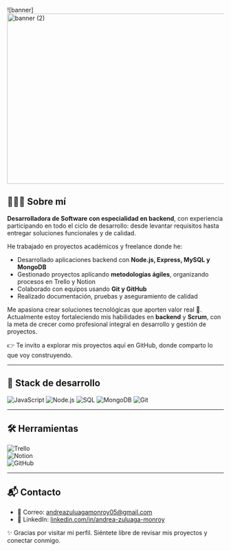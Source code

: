 ![banner]<img width="1584" height="396" alt="banner (2)" src="https://github.com/user-attachments/assets/4094b3ad-857b-4588-82f0-041ef0eafcaa" />


## 👩🏻‍💻 Sobre mí  

 **Desarrolladora de Software con especialidad en backend**, con experiencia participando en todo el ciclo de desarrollo: desde levantar requisitos hasta entregar soluciones funcionales y de calidad.  

He trabajado en proyectos académicos y freelance donde he:  
- Desarrollado aplicaciones backend con **Node.js, Express, MySQL y MongoDB**  
- Gestionado proyectos aplicando **metodologías ágiles**, organizando procesos en Trello y Notion  
- Colaborado con equipos usando **Git y GitHub**  
- Realizado documentación, pruebas y aseguramiento de calidad  

Me apasiona crear soluciones tecnológicas que aporten valor real 🚀. Actualmente estoy fortaleciendo mis habilidades en **backend** y **Scrum**, con la meta de crecer como profesional integral en desarrollo y gestión de proyectos.  

👉 Te invito a explorar mis proyectos aquí en GitHub, donde comparto lo que voy construyendo.  

---

## 🍃 Stack de desarrollo  

![JavaScript](https://img.shields.io/badge/-JavaScript-F7DF1E?style=flat-square&logo=javascript&logoColor=white) 
![Node.js](https://img.shields.io/badge/-Node.js-8CC84B?style=flat-square&logo=node.js&logoColor=white) 
![SQL](https://img.shields.io/badge/-SQL-4479A1?style=flat-square&logo=postgresql&logoColor=white) 
![MongoDB](https://img.shields.io/badge/-MongoDB-47A248?style=flat-square&logo=mongodb&logoColor=white) 
![Git](https://img.shields.io/badge/-Git-F05032?style=flat-square&logo=git&logoColor=white)  

---

## 🛠️ Herramientas  

![Trello](https://img.shields.io/badge/-Trello-0079BF?style=flat-square&logo=trello&logoColor=white)  
![Notion](https://img.shields.io/badge/-Notion-000000?style=flat-square&logo=notion&logoColor=white)  
![GitHub](https://img.shields.io/badge/-GitHub-181717?style=flat-square&logo=github&logoColor=white)  

---

## 📬 Contacto  

- 📧 Correo: [andreazuluagamonroy05@gmail.com](mailto:andreazuluagamonroy05@gmail.com)  
- 💼 LinkedIn: [linkedin.com/in/andrea-zuluaga-monroy](https://linkedin.com/in/andrea-zuluaga-monroy)  

✨ Gracias por visitar mi perfil. Siéntete libre de revisar mis proyectos y conectar conmigo.  

